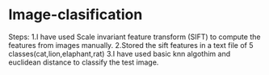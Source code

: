 # Image-clasification

Steps:
  1.I have used  Scale invariant feature transform (SIFT) to compute the features from images manually.
  2.Stored the sift features in a text file of 5 classes(cat,lion,elaphant,rat)
  3.I have used basic knn algothim and euclidean distance to classify the test image.
